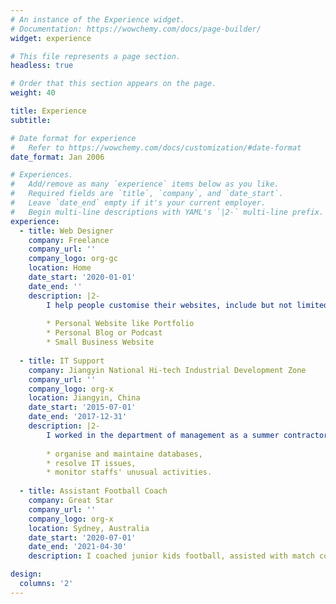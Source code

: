 ```yaml
---
# An instance of the Experience widget.
# Documentation: https://wowchemy.com/docs/page-builder/
widget: experience

# This file represents a page section.
headless: true

# Order that this section appears on the page.
weight: 40

title: Experience
subtitle:

# Date format for experience
#   Refer to https://wowchemy.com/docs/customization/#date-format
date_format: Jan 2006

# Experiences.
#   Add/remove as many `experience` items below as you like.
#   Required fields are `title`, `company`, and `date_start`.
#   Leave `date_end` empty if it's your current employer.
#   Begin multi-line descriptions with YAML's `|2-` multi-line prefix.
experience:
  - title: Web Designer
    company: Freelance
    company_url: ''
    company_logo: org-gc
    location: Home
    date_start: '2020-01-01'
    date_end: ''
    description: |2-
        I help people customise their websites, include but not limited to:
        
        * Personal Website like Portfolio
        * Personal Blog or Podcast
        * Small Business Website
 
  - title: IT Support
    company: Jiangyin National Hi-tech Industrial Development Zone
    company_url: ''
    company_logo: org-x
    location: Jiangyin, China
    date_start: '2015-07-01'
    date_end: '2017-12-31'
    description: |2-
        I worked in the department of management as a summer contractor. I was responsible for:
        
        * organise and maintaine databases,
        * resolve IT issues,
        * monitor staffs' unusual activities.
 
  - title: Assistant Football Coach
    company: Great Star
    company_url: ''
    company_logo: org-x
    location: Sydney, Australia
    date_start: '2020-07-01'
    date_end: '2021-04-30'
    description: I coached junior kids football, assisted with match coaching and training.

design:
  columns: '2'
---
```

